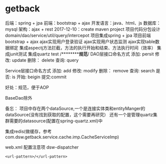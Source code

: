 # getback
后端：spring + jpa
前端：bootstrap + ajax
开发语言：java、html、js
数据库：mysql
架构：ajax + rest
2017-12-10：create maven project
项目代码分包设计domain/dao/service/util/query/intercepot
项目集成spring + jpa
项目前端bootstrap + ajax
ajax实现用户登录验证
ajax实现用户状态监测
ajax实现table数据绑定
集成aspectj方法拦截，方法的执行开始和结束、方法执行时间（效率）
集成junit测试
集成quartz
test
/**************************规范******************/
DAO层接口命名方式
添加: persit
修改: update
删除： delete
查询: query



Service层接口命名方式
添加: add
修改: modify
删除： remove
查询: search
是否: is
开始: beigin
提交:commit

好处：规范，便于AOP

BaseDao除外

备忘：
项目中存在两个dataSource,一个是连接实体类和entityManger的dataSource(没有找到获取的配置，这个需要再研究）
还有一个是管理quartz集群需要的datasource(配置在spring-quartz.xml)中

集成redis(做缓存，参考com.dsw.getback.service.cache.imp.CacheServiceImp)

web.xml 配置注意项
<servlet-mapping>
	<servlet-name>dsw-dispatcher</servlet-name>
	<!-- 如果写成/*,当访问*.jsp时，会交给controller,找不到时会返回jsp的源码 ，当写成/时,不会匹配*.jsp-->
<!--如果写成/*,当访问*.jsp时，会交给controller,找不到时会返回jsp的源码 ，当写成/时,不会匹配*.jsp-->
	<url-pattern>/</url-pattern>
</servlet-mapping>
